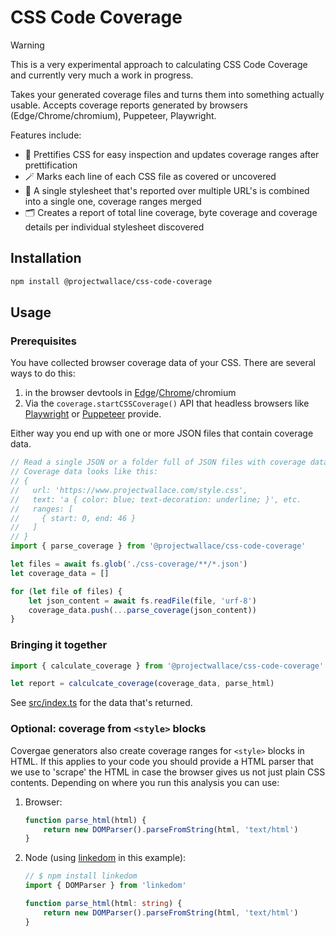 # CSS Code Coverage

> [!WARNING]
> This is a very experimental approach to calculating CSS Code Coverage and currently very much a work in progress.

Takes your generated coverage files and turns them into something actually usable. Accepts coverage reports generated by browsers (Edge/Chrome/chromium), Puppeteer, Playwright.

Features include:

- 🤩 Prettifies CSS for easy inspection and updates coverage ranges after prettification
- 🪄 Marks each line of each CSS file as covered or uncovered
- 📑 A single stylesheet that's reported over multiple URL's is combined into a single one, coverage ranges merged
- 🗂️ Creates a report of total line coverage, byte coverage and coverage details per individual stylesheet discovered

## Installation

```sh
npm install @projectwallace/css-code-coverage
```

## Usage

### Prerequisites

You have collected browser coverage data of your CSS. There are several ways to do this:

1.  in the browser devtools in [Edge](https://learn.microsoft.com/en-us/microsoft-edge/devtools-guide-chromium/coverage/)/[Chrome](https://developer.chrome.com/docs/devtools/coverage/)/chromium
1.  Via the `coverage.startCSSCoverage()` API that headless browsers like [Playwright](https://playwright.dev/docs/api/class-coverage#coverage-start-css-coverage) or [Puppeteer](https://pptr.dev/api/puppeteer.coverage.startcsscoverage/) provide.

Either way you end up with one or more JSON files that contain coverage data.

```ts
// Read a single JSON or a folder full of JSON files with coverage data
// Coverage data looks like this:
// {
//   url: 'https://www.projectwallace.com/style.css',
//   text: 'a { color: blue; text-decoration: underline; }', etc.
//   ranges: [
//     { start: 0, end: 46 }
//   ]
// }
import { parse_coverage } from '@projectwallace/css-code-coverage'

let files = await fs.glob('./css-coverage/**/*.json')
let coverage_data = []

for (let file of files) {
	let json_content = await fs.readFile(file, 'urf-8')
	coverage_data.push(...parse_coverage(json_content))
}
```

### Bringing it together

```ts
import { calculate_coverage } from '@projectwallace/css-code-coverage'

let report = calculcate_coverage(coverage_data, parse_html)
```

See [src/index.ts](https://github.com/projectwallace/css-code-coverage/blob/main/src/index.ts) for the data that's returned.

### Optional: coverage from `<style>` blocks

Covergae generators also create coverage ranges for `<style>` blocks in HTML. If this applies to your code you should provide a HTML parser that we use to 'scrape' the HTML in case the browser gives us not just plain CSS contents. Depending on where you run this analysis you can use:

1.  Browser:
    ```ts
    function parse_html(html) {
    	return new DOMParser().parseFromString(html, 'text/html')
    }
    ```
1.  Node (using [linkedom](https://github.com/WebReflection/linkedom) in this example):

    ```ts
    // $ npm install linkedom
    import { DOMParser } from 'linkedom'

    function parse_html(html: string) {
    	return new DOMParser().parseFromString(html, 'text/html')
    }
    ```
